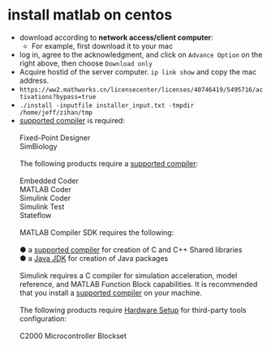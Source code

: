 # install matlab on centos

- download according to **network access/client computer**:
	- For example, first download it to your mac
- log in, agree to the acknowledgment, and click on `Advance Option` on the right above, then choose `Download only`
- Acquire hostid of the server computer. `ip link show` and copy the mac address.
- `https://ww2.mathworks.cn/licensecenter/licenses/40746419/5495716/activations?bypass=true`
- `./install -inputfile installer_input.txt -tmpdir /home/jeff/zihan/tmp`
- <a HREF="http://www.mathworks.com/pi_scl_3_R2023a_glnxa64">supported compiler</a> is required:<br><br>Fixed-Point Designer<br>SimBiology<br><br>The following products require a <a href="http://www.mathworks.com/pi_scl_1_R2023a_glnxa64">supported compiler</a>:<br><br>Embedded Coder<br>MATLAB Coder<br>Simulink Coder<br>Simulink Test<br>Stateflow<br><br>MATLAB Compiler SDK requires the following: <br><br> ●  a <a HREF="http://www.mathworks.com/pi_scl_5_R2023a_glnxa64">supported compiler</a> for creation of C and C++ Shared libraries<br> ●  a <a HREF="http://www.mathworks.com/pi_scl_6_R2023a_glnxa64">Java JDK</a> for creation of Java packages<br><br>Simulink requires a C compiler for simulation acceleration, model reference, and MATLAB Function Block capabilities. It is recommended that you install a <a HREF="http://www.mathworks.com/pi_scl_2_R2023a_glnxa64">supported compiler</a> on your machine.<br><br>The following products require <a href="http://www.mathworks.com/pi_hws_mpi_R2023a_glnxa64">Hardware Setup</a> for third-party tools configuration:<br><br>C2000 Microcontroller Blockset<br><br>